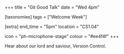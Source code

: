 +++
title = "Git Good Talk"
date = "Wed 4pm"

[taxonomies]
tags = ["Welcome Week"]

[extra]
end_time = "5pm"
location = "CS1.04"

icon = "ph-microphone-stage"
colour = "#ee4f4f"
+++

Hear about our lord and saviour, Version Control.